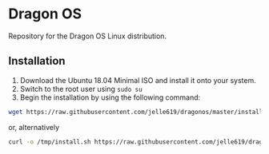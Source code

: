 # Dragon OS
Repository for the Dragon OS Linux distribution.

## Installation
1. Download the Ubuntu 18.04 Minimal ISO and install it onto your system.
2. Switch to the root user using ``sudo su``
3. Begin the installation by using the following command:
```bash
wget https://raw.githubusercontent.com/jelle619/dragonos/master/install.sh -O /tmp/install.sh && bash /tmp/install.sh
```
or, alternatively
```bash
curl -o /tmp/install.sh https://raw.githubusercontent.com/jelle619/dragonos/master/install.sh && bash /tmp/install.sh
```
